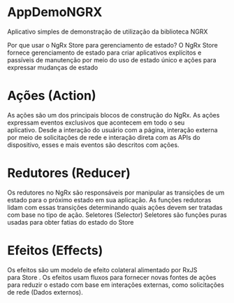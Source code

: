 # AppDemoNGRX
Aplicativo simples de demonstração de utilização da biblioteca NGRX


Por que usar o NgRx Store para gerenciamento de estado?
O NgRx Store fornece gerenciamento de estado para criar aplicativos explícitos e passíveis de manutenção por meio do uso de estado único e ações para expressar mudanças de estado

# Ações (Action)
As ações são um dos principais blocos de construção do NgRx. As ações expressam eventos exclusivos que acontecem em todo o seu aplicativo. Desde a interação do usuário com a página, interação externa por meio de solicitações de rede e interação direta com as APIs do dispositivo, esses e mais eventos são descritos com ações.

# Redutores (Reducer)
Os redutores no NgRx são responsáveis ​​por manipular as transições de um estado para o próximo estado em sua aplicação. As funções redutoras lidam com essas transições determinando quais ações devem ser tratadas com base no tipo de ação.
Seletores (Selector)
Seletores são funções puras usadas para obter fatias do estado do Store

# Efeitos (Effects)
Os efeitos são um modelo de efeito colateral alimentado por RxJS para Store . Os efeitos usam fluxos para fornecer novas fontes de ações para reduzir o estado com base em interações externas, como solicitações de rede (Dados externos).
